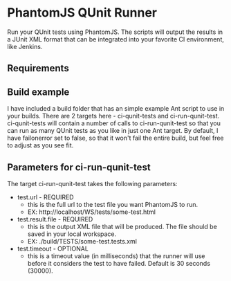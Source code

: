 # PhantomJS QUnit Runner

Run your QUnit tests using PhantomJS.  The scripts will output the results in a JUnit XML format that can be integrated into your favorite CI environment, like Jenkins.

## Requirements



## Build example

I have included a build folder that has an simple example Ant script to use in your builds.  There are 2 targets here - ci-qunit-tests and ci-run-qunit-test.  ci-qunit-tests will contain a number of calls to ci-run-qunit-test so that you can run as many QUnit tests as you like in just one Ant target.  By default, I have failonerror set to false, so that it won't fail the entire build, but feel free to adjust as you see fit.

## Parameters for ci-run-qunit-test

The target ci-run-qunit-test takes the following parameters:
* test.url - REQUIRED
    * this is the full url to the test file you want PhantomJS to run.
	* EX: http://localhost/WS/tests/some-test.html
* test.result.file - REQUIRED
    * this is the output XML file that will be produced.  The file should be saved in your local workspace.
	* EX: ./build/TESTS/some-test.tests.xml
* test.timeout - OPTIONAL
    * this is a timeout value (in milliseconds) that the runner will use before it considers the test to have failed.  Default is 30 seconds (30000).